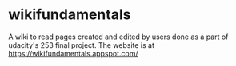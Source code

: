 # wikifundamentals
A wiki to read pages created and edited by users done as a part of udacity's 253 final project.
The website is at https://wikifundamentals.appspot.com/
